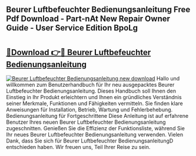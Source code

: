 ## Beurer Luftbefeuchter Bedienungsanleitung Free Pdf Download - Part-nAt New Repair Owner Guide - User Service Edition BpoLg

# <h2><a href="http://df3yfb.blite.top/?on=Beurer+Luftbefeuchter+Bedienungsanleitung">🔗Download 👉🔴 Beurer Luftbefeuchter Bedienungsanleitung</a></h2>

[![Beurer Luftbefeuchter Bedienungsanleitung new download](https://i.imgur.com/lujVjoI.png)](http://df3yfb.blite.top/?on=Beurer+Luftbefeuchter+Bedienungsanleitung)
Hallo und willkommen zum Benutzerhandbuch für Ihr neu ausgepacktes Beurer Luftbefeuchter Bedienungsanleitung. Dieses Handbuch soll Ihnen den Einstieg in Ihr Produkt erleichtern und Ihnen ein gründliches Verständnis seiner Merkmale, Funktionen und Fähigkeiten vermitteln. Sie finden klare Anweisungen für Installation, Betrieb, Wartung und Fehlerbehebung. Bedienungsanleitung für Fortgeschrittene Diese Anleitung ist auf erfahrene Benutzer Ihres neuen Beurer Luftbefeuchter Bedienungsanleitung zugeschnitten. Genießen Sie die Effizienz der Funktionsliste, während Sie Ihr neues Beurer Luftbefeuchter Bedienungsanleitung verwenden. Vielen Dank, dass Sie sich für Beurer Luftbefeuchter BedienungsanleitungD entschieden haben. Wir freuen uns, Teil Ihrer Reise zu sein.
